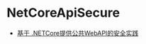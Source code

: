 # NetCoreApiSecure

- [基于 .NETCore提供公共WebAPI的安全实践](https://mp.weixin.qq.com/s/LcOmMZvyqxA4z_T3aKHdjQ)
